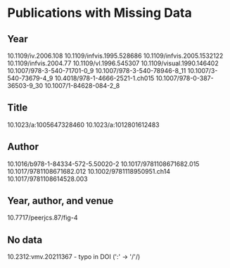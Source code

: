 # Publications with Missing Data

## Year
10.1109/iv.2006.108
10.1109/infvis.1995.528686
10.1109/infvis.2005.1532122
10.1109/infvis.2004.77
10.1109/vl.1996.545307
10.1109/visual.1990.146402
10.1007/978-3-540-71701-0_9
10.1007/978-3-540-78946-8_11
10.1007/3-540-73679-4_9
10.4018/978-1-4666-2521-1.ch015
10.1007/978-0-387-36503-9_30
10.1007/1-84628-084-2_8

## Title
10.1023/a:1005647328460
10.1023/a:1012801612483

## Author
10.1016/b978-1-84334-572-5.50020-2
10.1017/9781108671682.015
10.1017/9781108671682.012
10.1002/9781118950951.ch14
10.1017/9781108614528.003

## Year, author, and venue
10.7717/peerjcs.87/fig-4

## No data 
10.2312:vmv.20211367 - typo in DOI (':' -> '/'/)